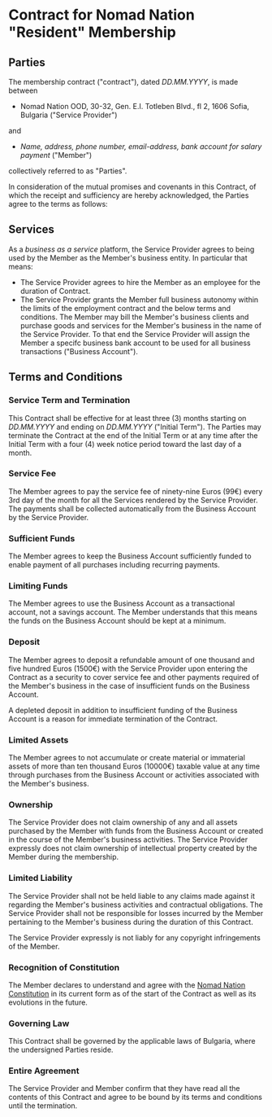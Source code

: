 # Contract for Nomad Nation "Resident" Membership

## Parties

The membership contract ("contract"), dated *DD.MM.YYYY*, is made between

- Nomad Nation OOD, 30-32, Gen. E.I. Totleben Blvd., fl 2, 1606 Sofia, Bulgaria ("Service Provider")

and

- *Name, address, phone number, email-address, bank account for salary payment* ("Member")

collectively referred to as "Parties".

In consideration of the mutual promises and covenants in this Contract, of which the receipt and sufficiency are hereby acknowledged, the Parties agree to the terms as follows:

## Services

As a *business as a service* platform, the Service Provider agrees to being used by the Member as the Member's business entity. In particular that means:

- The Service Provider agrees to hire the Member as an employee for the duration of Contract.
- The Service Provider grants the Member full business autonomy within the limits of the employment contract and the below terms and conditions. The Member may bill the Member's business clients and purchase goods and services for the Member's business in the name of the Service Provider. To that end the Service Provider will assign the Member a specifc business bank account to be used for all business transactions ("Business Account").

## Terms and Conditions

### Service Term and Termination

This Contract shall be effective for at least three (3) months starting on *DD.MM.YYYY* and ending on *DD.MM.YYYY* ("Initial Term"). The Parties may terminate the Contract at the end of the Initial Term or at any time after the Initial Term with a four (4) week notice period toward the last day of a month.

### Service Fee

The Member agrees to pay the service fee of ninety-nine Euros (99€) every 3rd day of the month for all the Services rendered by the Service Provider. The payments shall be collected automatically from the Business Account by the Service Provider.

### Sufficient Funds

The Member agrees to keep the Business Account sufficiently funded to enable payment of all purchases including recurring payments.

### Limiting Funds

The Member agrees to use the Business Account as a transactional account, not a savings account. The Member understands that this means the funds on the Business Account should be kept at a minimum.

### Deposit

The Member agrees to deposit a refundable amount of one thousand and five hundred Euros (1500€) with the Service Provider upon entering the Contract as a security to cover service fee and other payments required of the Member's business in the case of insufficient funds on the Business Account.

A depleted deposit in addition to insufficient funding of the Business Account is a reason for immediate termination of the Contract.

### Limited Assets

The Member agrees to not accumulate or create material or immaterial assets of more than ten thousand Euros (10000€) taxable value at any time through purchases from the Business Account or activities associated with the Member's business.

### Ownership

The Service Provider does not claim ownership of any and all assets purchased by the Member with funds from the Business Account or created in the course of the Member's business activities. The Service Provider expressly does not claim ownership of intellectual property created by the Member during the membership.

### Limited Liability

The Service Provider shall not be held liable to any claims made against it regarding the Member's business activities and contractual obligations. The Service Provider shall not be responsible for losses incurred by the Member pertaining to the Member's business during the duration of this Contract.

The Service Provider expressly is not liably for any copyright infringements of the Member.

### Recognition of Constitution

The Member declares to understand and agree with the [Nomad Nation Constitution](https://github.com/nomadnation-org/constitution/blob/master/The%20Constitution%20of%20Nomad%20Nation.md) in its current form as of the start of the Contract as well as its evolutions in the future.

### Governing Law

This Contract shall be governed by the applicable laws of Bulgaria, where the undersigned Parties reside.

### Entire Agreement

The Service Provider and Member confirm that they have read all the contents of this Contract and agree to be bound by its terms and conditions until the termination.



